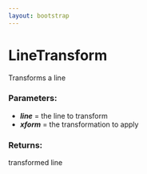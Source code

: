 ```yaml
---
layout: bootstrap
---
```


# LineTransform

Transforms a line
          

### Parameters:

- ***line*** = the line to transform
- ***xform*** = the transformation to apply
        

### Returns:


transformed line
        


